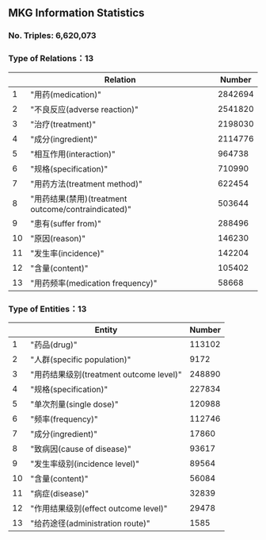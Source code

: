 ## MKG Information Statistics
### No. Triples: 6,620,073 
### Type of Relations：13

|      | Relation                                      | Number  |
| ---- |-----------------------------------------------|---------|
| 1    | "用药(medication)"                              | 2842694 |
| 2    | "不良反应(adverse reaction)"                      | 2541820 |
| 3    | "治疗(treatment)"                               | 2198030 |
| 4    | "成分(ingredient)"                              | 2114776 |
| 5    | "相互作用(interaction)"                           | 964738  |
| 6    | "规格(specification)"                           | 710990  |
| 7    | "用药方法(treatment method)"                      | 622454  |
| 8    | "用药结果(禁用)(treatment outcome/contraindicated)" | 503644  |
| 9    | "患有(suffer from)"                             | 288496  |
| 10   | "原因(reason)"                                  | 146230  |
| 11   | "发生率(incidence)"                              | 142204  |
| 12   | "含量(content)"                                 | 105402  |
| 13   | "用药频率(medication frequency)"                  | 58668   |

### Type of Entities：13

|    | Entity                                | Number  |
|----|---------------------------------------|---------|
| 1  | "药品(drug)"                            | 113102  |
| 2  | "人群(specific population)"             | 9172    |
| 3  | "用药结果级别(treatment outcome level)"     | 248890  |
| 4  | "规格(specification)"                   | 227834  |
| 5  | "单次剂量(single dose)"                   | 120988  |
| 6  | "频率(frequency)"                       | 112746  |
| 7  | "成分(ingredient)"                      | 17860  |
| 8  | "致病因(cause of disease)"               | 93617   |
| 9  | "发生率级别(incidence level)"              | 89564   |
| 10 | "含量(content)"                         | 56084   |
| 11 | "病症(disease)"                         | 32839   |
| 12 | "作用结果级别(effect outcome level)"        | 29478   |
| 13 | "给药途径(administration route)"          | 1585    |

### 